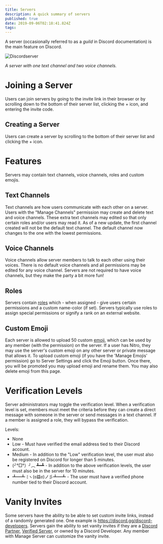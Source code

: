 ```yaml
---
title: Servers
description: A quick summary of servers
published: true
date: 2019-09-06T02:18:41.824Z
tags: 
---
```


A server (occasionally referred to as a *guild* in Discord documentation) is the main feature on Discord.


![Discordserver](https://raw.githubusercontent.com/DiscordiaWiki/wiki/master/uploads/servers/discordserver.png "A Discord Server")

*A server with one text channel and two voice channels.*

# Joining a Server
Users can join servers by going to the invite link in their browser or by scrolling down to the bottom of their server list, clicking the + icon, and entering the invite code.
## Creating a Server
Users can create a server by scrolling to the bottom of their server list and clicking the + icon.

# Features
Servers may contain text channels, voice channels, roles and custom emojis.
## Text Channels
Text channels are how users communicate with each other on a server. Users with the "Manage Channels" permission may create and delete text and voice channels. These extra text channels may edited so that only certain roles and/or users may read it. As of a new update, the first channel created will not be the default text channel. The default channel now changes to the one with the lowest permissions. 
## Voice Channels
Voice channels allow server members to talk to each other using their voices. There is no default voice channels and all permissions may be edited for any voice channel. Servers are not required to have voice channels, but they make the party a bit more fun!
## Roles
Servers contain [roles](/roles) which - when assigned - give users certain permissions and a custom name-color (if set). Servers typically use roles to assign special permissions or signify a rank on an external website.

## Custom Emoji
Each server is allowed to upload 50 custom [emoji](/emoji), which can be used by any member (with the permission) on the server. If a user has Nitro, they may use the server's custom emoji on any other server or private message that allows it. To upload custom emoji (if you have the 'Manage Emojis' permission) go to Server Settings and click the Emoji button. Once there, you will be promoted you may upload emoji and rename them. You may also delete emoji from this page.
# Verification Levels
Server administrators may toggle the verification level. When a verification level is set, members must meet the criteria before they can create a direct message with someone in the server or send messages in a text channel. If a member is assigned a role, they will bypass the verification.

Levels:
* None
* Low - Must have verified the email address tied to their Discord account.
* Medium - In addition to the "Low" verification level, the user must also be registered on Discord for longer than 5 minutes.
* (╯°□°）╯︵ ┻━┻ - In addition to the above verification levels, the user must also be in the server for 10 minutes.
* ┻━┻ ﾐヽ(ಠ益ಠ)ノ彡┻━┻ - The user must have a verified phone number tied to their Discord account.

# Vanity Invites
Some servers have the ability to be able to set custom invite links, instead of a randomly generated one. One example is https://discord.gg/discord-developers. Servers gain the ability to set vanity invites if they are a [Discord Partner](/partner), [Verified Server](/verified-servers), or owned by a Discord Developer. Any member with Manage Server can customize the vanity invite.
